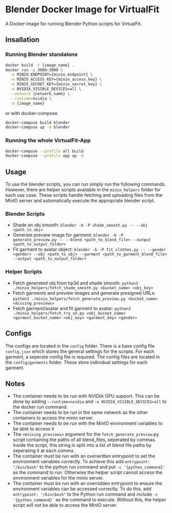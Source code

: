 # Blender Docker Image for VirtualFit

A Docker image for running Blender Python scripts for VirtualFit.

## Insallation

### Running Blender standalone

```bash
docker build -t {image_name} .
docker run -p 3000:3000 \
  -e MINIO_ENDPOINT={minio_endpoint} \
  -e MINIO_ACCESS_KEY={minio_access_key} \
  -e MINIO_SECRET_KEY={minio_secret_key} \
  -e NVIDIA_VISIBLE_DEVICES=all \
  --network {network_name} \
  --runtime=nvidia \
  -d {image_name}
```

or with docker-compose

```bash
docker-compose build blender
docker-compose up -d blender
```

### Running the whole VirtualFit-App

```bash
docker-compose --profile all build
docker-compose --profile app up -d
```

## Usage

To use the blender scripts, you can run simply run the following commands. However, there are helper scripts available in the `minio_helpers` folder for each use case. These scripts handle fetching and uploading files from the MinIO server and automatically execute the appropriate blender script.

### Blender Scripts

- Shade an obj smooth: `blender -b -P shade_smooth.py -- --obj <path_to_obj>`
- Generate preview image for garment: `blender -b -P generate_preview.py -- --blend <path_to_blend_file> --output <path_to_output_folder>`
- Fit garment to avatar object: `blender -b -P fit_clothes.py -- --gender <gender> --obj <path_to_obj> --garment <path_to_garment_blend_file> --output <path_to_output_folder>`

### Helper Scripts

- Fetch generated obj from hp3d and shade smooth: `python3 ./minio_helpers/fetch_shade_smooth.py <bucket_name> <obj_key>`
- Fetch garments and preview images and generate presigned URLs: `python3 ./minio_helpers/fetch_generate_preview.py <bucket_name> <missing_previews>`
- Fetch garment/avatar and fit garment to avatar: `python3 ./minio_helpers/fetch_try_on.py <obj_bucket_name> <garment_bucket_name> <obj_key> <garment_key> <gender>`

## Configs

The configs are located in the `config` folder. There is a base config file `config.json` which stores the general settings for the scripts. For each garment, a seperate config file is required. The config files are located in the `config/garments` folder. These store individual settings for each garment.

## Notes

- The container needs to be run with NVIDIA GPU support. This can be done by adding `--runtime=nvidia` and `-e NVIDIA_VISIBLE_DEVICES=all` to the docker run command.
- The container needs to be run in the same network as the other containers to access the minio server.
- The container needs to be run with the MinIO environment variables to be able to access it
- The `<missing_previews>` argument for the `fetch_generate_preview`.py script containing the paths of all blend_files, seperated by commas. Inside the script, this string is split into a list of blend file paths by seperating it at each comma.
- The container must be run with an overwritten entrypoint to set the environment variables correctly. To achieve this add `entrypoint: "/bin/bash"` to the python run command and put `-c '{python_command}'` as the command to run. Otherwise the helper script cannot access the environment variables for the minio server.
- The container must be run with an overridden entrypoint to ensure the environment variables can be accessed correctly. To do this, add `entrypoint: "/bin/bash"` to the Python run command and include `-c '{python_command}'` as the command to execute. Without this, the helper script will not be able to access the MinIO server.
